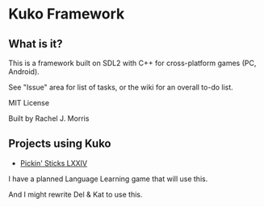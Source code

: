 # Kuko Framework

## What is it?

This is a framework built on SDL2 with C++ for cross-platform games (PC, Android).

See "Issue" area for list of tasks, or the wiki for an overall to-do list.

MIT License

Built by Rachel J. Morris

## Projects using Kuko

* [Pickin' Sticks LXXIV](https://github.com/Moosader/Pickin-Sticks-LXXIV/tree/KukoUpdate)

I have a planned Language Learning game that will use this.

And I might rewrite Del & Kat to use this.
